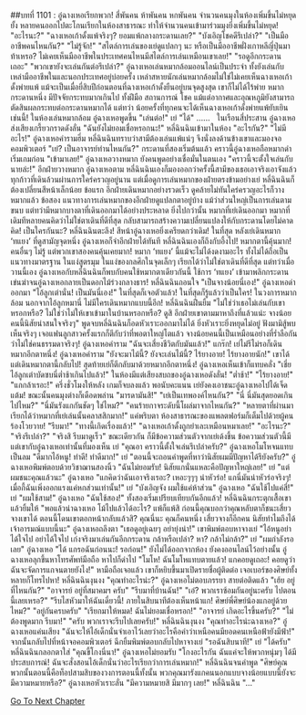 ##บทที่ 1101 : อู๋ฉางเหอเรียกพวก!
สี่พันคน
ห้าพันคน
หกพันคน
จำนวนคนมุงในห้องเพิ่มขึ้นไม่หยุดยั้ง หลายคนออกไปตะโกนเรียกในห้องสาธารณะ ทำให้จำนวนคนเข้ามาร่วมมุงยิ่งเพิ่มขึ้นไม่หยุด!
"อะไรนะ?"
"ฉางเหอเก้าดั้งแพ้จริงๆ? ยอมแพ้กลางกระดานเลย?"
"บังเอิญโชคดีรึเปล่า?"
"เป็นมืออาชีพคนไหนกัน?"
"ไม่รู้จัก!"
"สไตล์การเล่นของเย่ดูแปลกๆ นะ หรือเป็นมืออาชีพฝั่งเกาหลีญี่ปุ่นมาท้าเหรอ? ไม่เคยเห็นมืออาชีพในประเทศคนไหนมีสไตล์การเล่นเหมือนเขาเลย!"
"รอดูอีกกระดานเถอะ"
"พวกเขายังจะเล่นกันต่อรึเปล่า?"
อู๋ฉางเหอเล่นหมากล้อมออนไลน์เป็นประจำ ทั้งยังเล่นกับเหล่ามืออาชีพในและนอกประเทศอยู่บ่อยครั้ง เหล่าสหายนักเล่นหมากล้อมไม่ใช่ไม่เคยเห็นฉางเหอเก้าดั้งพ่ายแพ้ แม้จะเป็นเมื่อยี่สิบปีก่อนตอนที่ฉางเหอเก้าดั้งยืนอยู่บนจุดสูงสุด เขาก็ไม่ได้ไร้พ่าย หมากกระดานหนึ่ง มีปัจจัยกระทบมากเกินไป ทั้งฝีมือ สถานการณ์ โชค แม้แต่อากาศและอุณหภูมิยังสามารถตัดสินผลกระทบต่อกระดานหมากได้ แต่ทว่า น้อยครั้งที่ทุกคนจะได้เห็นฉางเหอเก้าดั้งพ่ายแพ้ยับเยินเช่นนี้!
ในห้องเล่นหมากล้อม
อู๋ฉางเหอพูดขึ้น "เล่นต่อ!"
เย่ "ได้"
……
 
ในเรือนสี่ประสาน
อู๋ฉางเหอส่งเสียงเกรี้ยวกราดดังลั่น "ฉันยังไม่ยอมเชื่อหรอกนะ!"
หลี่ฉินฉินเข้ามาในห้อง "อะไรกัน?"
"ไม่มีอะไร!" อู๋ฉางเหอคำรามฮึ่ม
หลี่ฉินฉินทราบว่าสามีต้องเล่นแพ้แน่ๆ จึงนั่งลงด้านข้างเขาและมองจอคอมพิวเตอร์ "เย่? เป็นอาจารย์ท่านไหนกัน?"
กระดานที่สองเริ่มต้นแล้ว
คราวนี้อู๋ฉางเหอถือหมากดำเริ่มเกมก่อน
"เข้ามาเลย!" อู๋ฉางเหอวางหมาก ยังคนพูดอย่างเชื่อมั่นในตนเอง "คราวนี้จะตั้งใจเล่นกับนายล่ะ!"
อีกฝ่ายวางหมาก
อู๋ฉางเหอตาม
หลี่ฉินฉินเองก็มองออกว่าครั้งนี้สามีของเธอเอาจริงเอาจังแล้ว ทุกก้าวที่เดินล้วนผ่านการใคร่ครวญอยู่นาน แต่เมื่อดูการเล่นหมากของฝ่ายตรงข้ามอย่างเย่ หลี่ฉินฉินก็ต้องเปลี่ยนสีหน้าเล็กน้อย ข้อแรก อีกฝ่ายเดินหมากอย่างรวดเร็ว ดูคล้ายไม่ทันใคร่ครวญอะไรก็วางหมากแล้ว ข้อสอง แนวทางการเล่นหมากของอีกฝ่ายดูแปลกตาอยู่บ้าง แม้ว่าส่วนใหญ่เป็นการเล่นตามขนบ แต่ทว่ามีหมากบางตาที่เดินออกมาได้อย่างประหลาด ยิ่งไปกว่านั้น หมากที่เย่เดินออกมา หมากที่เดิมทีหลายคนคิดว่าไม่ใช่ตาเดินที่ดีที่สุด กลับสามารถสร้างความเปลี่ยนแปลงให้กับกระดานโดยไม่คาดคิด!
เป็นใครกันนะ?
หลี่ฉินฉินตะลึง!
สีหน้าอู๋ฉางเหอยิ่งเครียดกว่าเดิม!
ในที่สุด หลังเย่เดินหมาก ‘ทแยง’ ที่ดูสามัญจุดหนึ่ง อู๋ฉางเหอก็จำอีกฝ่ายได้ทันที หลี่ฉินฉินเองก็ถึงกับอึ้งไป!
หมากตานี้คุ้นมาก!
คนอื่นๆ ไม่รู้ แต่พวกเขาสองคนคุ้นเคยมาก!
หมาก ‘ทแยง’ นี้แม้จะไม่ได้งดงามอะไร ทั้งไม่ได้ถือเป็นแนวทางมาตรฐาน ในแง่สูตรมุม ในแง่ของกลศึกในจุดเล็กๆ เรียกได้ว่าไม่ใช่ตาเดินที่ดีที่สุด แต่ทว่าเมื่อวานนี้เอง อู๋ฉางเหอกับหลี่ฉินฉินก็พบกับคนใช้หมากตาเดียวกันนี้ ใช้การ ‘ทแยง’ เข้ามาพลิกกระดาน เข่นฆ่าจนอู๋ฉางเหอกลายเป็นดอกไม้ร่วงกลางธาร!
หลี่ฉินฉินถอนใจ "เป็นจางน้อยนี่เอง!"
อู๋ฉางเหอด่าออกมา "ไอ้ลูกเต่านั่น! เป็นมันนี่เอง!"
ในที่สุดก็เจอตัวแล้ว!
ในที่สุดก็รู้แล้วว่าเป็นใคร!
ในวงการหมากล้อม นอกจากไอ้ลูกหมานี่ ไม่มีใครเดินหมากแบบนี้อีก!
หลี่ฉินฉินฝืนยิ้ม "ไม่ใช่ว่าเธอไม่เล่นกับเขาหรอกหรือ? ไม่ใช่ว่าไม่ให้เขาเข้ามาในบ้านหรอกหรือ? ดูสิ อีกฝ่ายเขาตามมาหาถึงที่แล้วแน่ะ จางน้อยคนนี้นิสัยน่าสนใจจริงๆ" พูดจบหลี่ฉินฉินก็อดหัวเราะออกมาไม่ได้ ยิ่งหัวเราะยิ่งหยุดไม่อยู่ ฟังมามิสู้พบเห็นจริงๆ เจอแฟนลูกสาวครั้งแรกก็ตีกับว่าที่พอตาใหญ่โตแล้ว จางน้อยคนนี้เป็นเหมือนอย่างที่ร่ำลือกันว่าไม่ใช่คนธรรมดาจริงๆ!
อู๋ฉางเหอคำราม "ฉันจะเสี่ยงชีวิตกับมันแล้ว!"
แกร๊ก!
เย่ไม่รีไม่รอก็เดินหมากอีกตาหนึ่ง!
อู๋ฉางเหอคำราม "ยังจะมาไม้นี้? ยังจะเล่นไม้นี้? ไร้ยางอาย! ไร้ยางอายนัก!"
เขาได้แต่เดินหมากตานี้กลับไป!
สุดท้ายเย่ก็ตีกลับมาด้วยหมากอีกตาหนึ่ง!
อู๋ฉางเหอเห็นเข้าก็แทบคลั่ง "เชี่ย ไอ้ลูกเต่าบัดซบนี่ต่ำช้าเกินไปแล้ว!"
ในห้องมีแต่เสียงสบถของอู๋ฉางเหอดังลั่น!
"ต่ำช้า!"
"ไร้ยางอาย!"
"แกกล้าเรอะ!"
ครึ่งชั่วโมงให้หลัง เกมก็จบลงแล้ว
พอนับคะแนน เย่ยังคงเอาชนะอู๋ฉางเหอไปได้เจ็ดแต้ม!
ขณะนั้นคนมุงต่างก็เดือดพล่าน
"มารดามันสิ!"
"เย่เป็นเทพองค์ไหนกัน?"
"นี่ นี่มันสุดยอดเกินไปไหม?"
"นี่มันรังแกกันชัดๆ ใช่ไหม?"
"คนร้ายกาจระดับนี้โผล่มาจากไหนกัน?"
"หลายตาที่ผ่านมา เรียกได้ว่าหมากที่เย่เล่นนั้นคลาสสิกมาก!"
แค่พริบตา ห้องสาธารณะของแพลตฟอร์มก็เต็มไปด้วยผู้คนร้องโวยวาย!
"รีบมา!"
"ทางนี้เกิดเรื่องแล้ว!"
"ฉางเหอเก้าดั้งถูกยำเละเหมือนหมาเลย!"
"อะไรนะ?"
"จริงรึเปล่า?"
"จริงสิ รีบมาดูเร็ว"
ขณะเดียวกัน
ก็มีข้อความส่วนตัวจากเย่เด้งขึ้น
ข้อความส่วนตัวนี้มีแต่เขากับอู๋ฉางเหอเท่านั้นที่มองเห็น
เย่ "คุณอา คราวนี้ตั้งใจเล่นรึเปล่าครับ?"
อู๋ฉางเหอโมโหจนแทบเป็นลม "ดีมากไอ้หนู! ทำดี! ทำดีมาก!"
เย่ "ตอนนี้จะถอนคำพูดที่หาว่านิสัยผมมีปัญหาได้รึยังครับ?"
อู๋ฉางเหอพิมพ์ตอบด้วยวิชาฌานสองนิ้ว "ฉันไม่ยอมรับ! นิสัยแกนั่นแหละคือปัญหาใหญ่เลย!"
เย่ "แต่ผมชนะคุณแล้วนะ"
อู๋ฉางเหอ "แกคิดว่าฉันเอาจริงเรอะ? เหอะๆๆๆ น่าหัวร่อ! แกนี่มันน่าหัวร่อจริงๆ! เมื่อกี้ฉันเพิ่งออกแรงแค่หกส่วนเท่านั้น!"
เย่ "บังเอิญจัง ผมใช้แค่ห้าส่วน"
อู๋ฉางเหอ "ฉันใช้ไปแค่สี่!"
เย่ "ผมใช้สาม!"
อู๋ฉางเหอ "ฉันใช้สอง!"
ทั้งสองเริ่มเปรียบเทียบกันอีกแล้ว!
หลี่ฉินฉินกระตุกเสื้อเขา แล้วยิ้มให้ "พอแล้วน่าฉางเหอ โม้ไปแล้วได้อะไร? แพ้ก็แพ้สิ ก่อนนี้คุณบอกว่าคุณหลับตาก็ชนะเสี่ยวจางเขาได้ ตอนนี้โดนเขาตอกหน้ากลับแล้วสิ? คุณนี่นะ คุณก็คนหนึ่ง เสี่ยวจางก็อีกคน นิสัยทำไมถึงได้เจ้าอารมณ์แบบนี้นะ"
อู๋ฉางเหอถลึงตา "เธอดูอยู่เฉยๆ อย่ายุ่งน่า!"
เขาพิมพ์ตอบหาจางเย่ "ไอ้หนูอย่าได้ใจไป อย่าได้ใจไป เก่งจริงมาเล่นกันอีกกระดาน กล้าหรือเปล่า? หา? กล้าไม่กล้า?"
เย่ "ผมกำลังรอเลย"
อู๋ฉางเหอ "ได้ แกรอฉันก่อนนะ! รอก่อน!"
ยังไม่ได้ออกจากห้อง ยังคงออนไลน์ไว้อย่างนั้น อู๋ฉางเหอลุกขึ้นหาโทรศัพท์มือถือ หาไปก็ด่าไป "โมโห! ฉันโมโหแทบตายแล้ว! แกคอยดูเถอะ! คอยดูว่าฉันจะจัดการแกจนตายยังไง!" หามือถือเจอแล้ว เขาก็หยิบขึ้นมาเปิดรายชื่อผู้ติดต่อ เจอเบอร์ของศิษย์ทั้งหลายก็โทรไปหา!
หลี่ฉินฉินงุนงง "คุณทำอะไรน่ะ?"
อู๋ฉางเหอไม่ตอบภรรยา สายต่อติดแล้ว
"เฮ้ย อยู่ที่ไหนกัน?"
"อาจารย์ อยู่ที่สมาคมฯ ครับ"
"รีบมาที่บ้านฉัน!"
"เอ๋? พวกเราซ้อมกันอยู่นะครับ ไปตอนนี้เลยเหรอ?"
"รีบไสหัวมาให้ฉันเดี๋ยวนี้! ภายในสิบนาทีต้องเห็นหน้าแก! ศิษย์พี่ศิษย์น้องแกอยู่ด้วยไหม?"
"อยู่กันครบครับ"
"เรียกมาให้หมด! ฉันไม่ยอมเชื่อหรอก!"
"อาจารย์ เกิดอะไรขึ้นครับ?"
"ไม่ต้องพูดมาก รีบมา!"
"ครับ พวกเราจะรีบไปเลยครับ!"
หลี่ฉินฉินงุนงง "คุณทำอะไรน่ะฉางเหอ?"
อู๋ฉางเหอแค่นเสียง "ฉันจะให้ไอ้เด็กนั่นจำเอาไว้เลยว่าอะไรคือคำว่าเหนือคนมียอดคนเหนือฟ้ายังมีฟ้า!" จากนั้นกลับไปที่หน้าจอคอมพิวเตอร์ ฉีกยิ้มพิมพ์ตอบกลับไปหาจางเย่ "รอฉันสิบนาที!"
เย่ "ได้ครับ"
หลี่ฉินฉินกลอกตาใส่ "คุณขี้โกงนี่นา!"
อู๋ฉางเหอไม่ยอมรับ "โกงอะไรกัน ฉันแค่จะให้พวกหนุ่มๆ ได้มีประสบการณ์! ฉันจะสั่งสอนไอ้เด็กนั่นว่าอะไรเรียกว่าการเล่นหมาก!"
หลี่ฉินฉินจนคำพูด "ศิษย์คุณพวกนั้นตอนนี้คือท็อปสามสิบของวงการตอนนี้ทั้งนั้น พวกคุณมารังแกคนนอกแบบจางน้อยแบบนี้ยังจะมีความหมายหรือ?"
อู๋ฉางเหอหัวเราะลั่น "มีความหมายสิ มีมากๆ เลย!"
หลี่ฉินฉิน "..."
 
 


[Go To Next Chapter]( ./202.md)